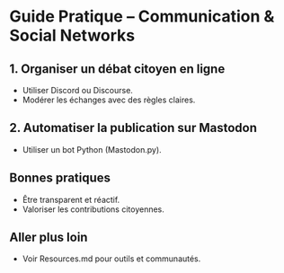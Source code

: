 # Guide Pratique – Communication & Social Networks

## 1. Organiser un débat citoyen en ligne
- Utiliser Discord ou Discourse.
- Modérer les échanges avec des règles claires.

## 2. Automatiser la publication sur Mastodon
- Utiliser un bot Python (Mastodon.py).

## Bonnes pratiques
- Être transparent et réactif.
- Valoriser les contributions citoyennes.

## Aller plus loin
- Voir Resources.md pour outils et communautés.
